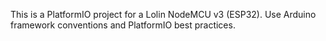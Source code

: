 <!-- Use this file to provide workspace-specific custom instructions to Copilot. For more details, visit https://code.visualstudio.com/docs/copilot/copilot-customization#_use-a-githubcopilotinstructionsmd-file -->

This is a PlatformIO project for a Lolin NodeMCU v3 (ESP32). Use Arduino framework conventions and PlatformIO best practices.
